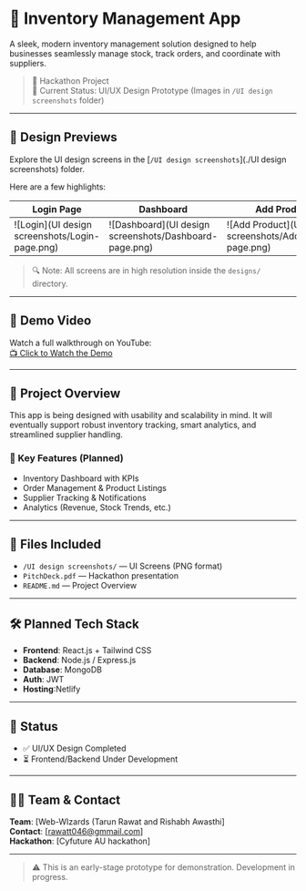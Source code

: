 # 🧾 Inventory Management App

A sleek, modern inventory management solution designed to help businesses seamlessly manage stock, track orders, and coordinate with suppliers.

> 🚀 Hackathon Project  
> 📁 Current Status: UI/UX Design Prototype (Images in `/UI design screenshots` folder)

---

## 📸 Design Previews

Explore the UI design screens in the [`/UI design screenshots`](./UI design screenshots) folder.

Here are a few highlights:

| Login Page | Dashboard | Add Product |
|------------|-----------|-------------|
| ![Login](UI design screenshots/Login-page.png) | ![Dashboard](UI design screenshots/Dashboard-page.png) | ![Add Product](UI design screenshots/AddProduct-page.png) |

> 🔍 Note: All screens are in high resolution inside the `designs/` directory.

---

## 🎥 Demo Video

Watch a full walkthrough on YouTube:  
[📺 Click to Watch the Demo](https://youtu.be/wZopShMKPls)

---

## 📑 Project Overview

This app is being designed with usability and scalability in mind. It will eventually support robust inventory tracking, smart analytics, and streamlined supplier handling.

### 🔧 Key Features (Planned)

- Inventory Dashboard with KPIs  
- Order Management & Product Listings  
- Supplier Tracking & Notifications  
- Analytics (Revenue, Stock Trends, etc.)  

---

## 📂 Files Included

- `/UI design screenshots/` — UI Screens (PNG format)
- `PitchDeck.pdf` — Hackathon presentation
- `README.md` — Project Overview

---

## 🛠️ Planned Tech Stack

- **Frontend**: React.js + Tailwind CSS  
- **Backend**: Node.js / Express.js  
- **Database**: MongoDB
- **Auth**: JWT   
- **Hosting**:Netlify  

---

## 🧠 Status

- ✅ UI/UX Design Completed
- ⏳ Frontend/Backend Under Development

---


## 🧑‍💻 Team & Contact

**Team**: [Web-WIzards (Tarun Rawat and Rishabh Awasthi]  
**Contact**: [rawatt046@gmmail.com]  
**Hackathon**: [Cyfuture AU hackathon]

---

> ⚠️ This is an early-stage prototype for demonstration. Development in progress.
